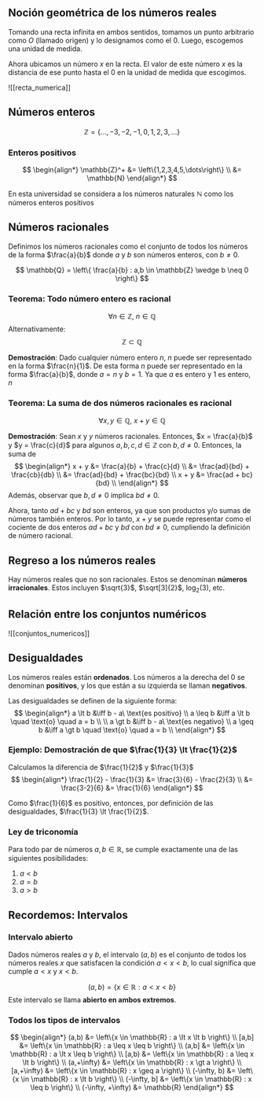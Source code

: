 ## Noción geométrica de los números reales

Tomando una recta infinita en ambos sentidos, tomamos un punto arbitrario como $O$ (llamado origen) y lo designamos como el $0$. Luego, escogemos una unidad de medida.

Ahora ubicamos un número $x$ en la recta. El valor de este número $x$ es la distancia de ese punto hasta el $0$ en la unidad de medida que escogimos.

![[recta_numerica]]
## Números enteros

$$
\mathbb{Z} = \left\{\dots, -3, -2, -1, 0, 1, 2, 3, \dots\right\}
$$
### Enteros positivos

$$
\begin{align*}
\mathbb{Z}^+ &= \left\{1,2,3,4,5,\dots\right\} \\
             &= \mathbb{N}
\end{align*}
$$

En esta universidad se considera a los números naturales $\mathbb{N}$ como los números enteros positivos 
## Números racionales

Definimos los números racionales como el conjunto de todos los números de la forma $\frac{a}{b}$ donde $a$ y $b$ son números enteros, con $b \neq 0$.

$$
\mathbb{Q} = \left\{ \frac{a}{b} : a,b \in \mathbb{Z} \wedge b \neq 0 \right\}
$$
### Teorema: Todo número entero es racional

$$
\forall n \in \mathbb{Z},\ n \in \mathbb{Q}
$$
Alternativamente:
$$
\mathbb{Z} \subset \mathbb{Q}
$$

**Demostración**: Dado cualquier número entero $n$, $n$ puede ser representado en la forma $\frac{n}{1}$. De esta forma $n$ puede ser representado en la forma $\frac{a}{b}$, donde $a = n$ y $b = 1$. Ya que $a$ es entero y $1$ es entero, $n$

### Teorema: La suma de dos números racionales es racional

$$
\forall x,y \in \mathbb{Q},\ x+y \in \mathbb{Q}
$$

**Demostración**: Sean $x$ y $y$ números racionales. Entonces, $x = \frac{a}{b}$ y $y = \frac{c}{d}$ para algunos $a,b,c,d \in \mathbb{Z}$ con $b,d \neq 0$. Entonces, la suma de 
$$
\begin{align*}
x + y &= \frac{a}{b} + \frac{c}{d} \\
      &= \frac{ad}{bd} + \frac{cb}{db} \\
      &= \frac{ad}{bd} + \frac{bc}{bd} \\
x + y &= \frac{ad + bc}{bd} \\
\end{align*}
$$
Además, observar que $b,d \neq 0$ implica $bd \neq 0$.

Ahora, tanto $ad + bc$ y $bd$ son enteros, ya que son productos y/o sumas de números también enteros. Por lo tanto, $x + y$ se puede representar como el cociente de dos enteros $ad+bc$ y $bd$ con $bd \neq 0$, cumpliendo la definición de número racional.


## Regreso a los números reales

Hay números reales que no son racionales. Estos se denominan **números irracionales**. Estos incluyen $\sqrt{3}$, $\sqrt[3]{2}$, $\log_2(3)$, etc.
## Relación entre los conjuntos numéricos

![[conjuntos_numericos]]

## Desigualdades

Los números reales están **ordenados**. Los números a la derecha del $0$ se denominan **positivos**, y los que están a su izquierda se llaman **negativos**.

Las desigualdades se definen de la siguiente forma:
$$
\begin{align*}
a \lt b  &\iff b - a\ \text{es positivo} \\
a \leq b &\iff a \lt b \quad \text{o} \quad a = b \\
\\
a \gt b  &\iff b - a\ \text{es negativo} \\
a \geq b &\iff a \gt b \quad \text{o} \quad a = b \\
\end{align*}
$$

### Ejemplo: Demostración de que $\frac{1}{3} \lt \frac{1}{2}$

Calculamos la diferencia de $\frac{1}{2}$ y $\frac{1}{3}$
$$
\begin{align*}
\frac{1}{2} - \frac{1}{3} &= \frac{3}{6} - \frac{2}{3} \\
                          &= \frac{3-2}{6}
                          &= \frac{1}{6}
\end{align*}
$$

Como $\frac{1}{6}$ es positivo, entonces, por definición de las desigualdades, $\frac{1}{3} \lt \frac{1}{2}$.
### Ley de triconomía

Para todo par de números $a,b \in \mathbb{R}$, se cumple exactamente una de las siguientes posibilidades:

1. $a < b$
2.  $a = b$
3.  $a > b$



## Recordemos: Intervalos

### Intervalo abierto

Dados números reales $a$ y $b$, el intervalo $(a,b)$ es el conjunto de todos los números reales $x$ que satisfacen la condición $a < x < b$, lo cual significa que cumple $a < x$ y $x < b$.

$$
(a,b) = \left\{ x \in \mathbb{R} : a < x < b \right\}
$$
Este intervalo se llama **abierto en ambos extremos**.

### Todos los tipos de intervalos

$$
\begin{align*}
(a,b) &= \left\{x \in \mathbb{R} : a \lt x \lt b \right\} \\
[a,b] &= \left\{x \in \mathbb{R} : a \leq x \leq b \right\} \\
(a,b] &= \left\{x \in \mathbb{R} : a \lt x \leq b \right\} \\
[a,b) &= \left\{x \in \mathbb{R} : a \leq x \lt b \right\} \\
(a,+\infty) &= \left\{x \in \mathbb{R} : x \gt a \right\} \\
[a,+\infty) &= \left\{x \in \mathbb{R} : x \geq a \right\} \\
(-\infty, b) &= \left\{x \in \mathbb{R} : x \lt b \right\} \\
(-\infty, b] &= \left\{x \in \mathbb{R} : x \leq b \right\} \\
(-\infty, +\infty) &= \mathbb{R}
\end{align*}
$$

